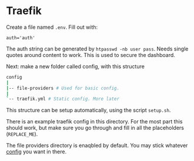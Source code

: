 # Traefik

Create a file named `.env`. Fill out with:
```env
auth='auth'
```

The auth string can be generated by `htpasswd -nb user pass`. Needs single quotes around content to work. 
This is used to secure the dashboard.

Next: make a new folder called config, with this structure
```sh
config
|
|-- file-providers # Used for basic config.
|
`-- traefik.yml # Static config. More later 
```

This structure can be setup automatically, using the script `setup.sh`.

There is an example traefik config in this directory. For the most part this should work, but make sure you go through and fill in all the placeholders (`REPLACE_ME`).

The file providers directory is enaqbled by default. You may stick whatever [config](https://doc.traefik.io/traefik/reference/dynamic-configuration/file/) you want in there.